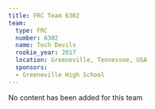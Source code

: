```yaml
---
title: FRC Team 6302
team:
  type: FRC
  number: 6302
  name: Tech Devils
  rookie_year: 2017
  location: Greeneville, Tennessee, USA
  sponsors:
  - Greeneville High School
---
```


No content has been added for this team